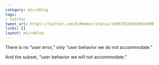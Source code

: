```yaml
---
category: microblog
tags:
- twitter
tweet_url: https://twitter.com/ExMember/status/1509335285859033090
links: []
layout: microblog
---
```

There is no “user error,” only “user behavior we do not accommodate.”

And the subset, “user behavior we will not accommodate.”
